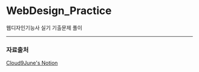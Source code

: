 # WebDesign_Practice
웹디자인기능사 실기 기출문제 풀이
<hr>

### 자료출처

[Cloud9June's Notion](https://www.notion.so/d250925550e1436fbfb6fa36ce8d7567)
